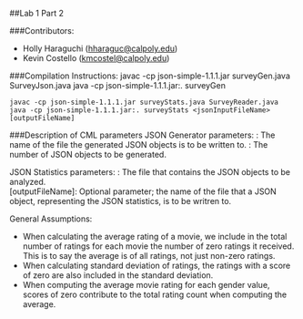 ##Lab 1 Part 2

###Contributors: 
* Holly Haraguchi (hharaguc@calpoly.edu)
* Kevin Costello (kmcostel@calpoly.edu)

###Compilation Instructions:
    javac -cp json-simple-1.1.1.jar surveyGen.java SurveyJson.java
    java -cp json-simple-1.1.1.jar:. surveyGen <outputFileName> <numJsonObjects>

    javac -cp json-simple-1.1.1.jar surveyStats.java SurveyReader.java
    java -cp json-simple-1.1.1.jar:. surveyStats <jsonInputFileName> [outputFileName]

###Description of CML parameters
   JSON Generator parameters:
     <outputFileName>: The name of the file the generated JSON objects is to be written to.
     <numJsonObjects>: The number of JSON objects to be generated.

   JSON Statistics parameters:
     <jsonInputFileName>: The file that contains the JSON objects to be analyzed.    
     [outputFileName]: Optional parameter; the name of the file that a JSON object, representing 
                      the JSON statistics, is to be writren to.

General Assumptions:
* When calculating the average rating of a movie, we include in the total number of ratings for each movie the number of zero ratings it received. This is to say the average is of all ratings, not just non-zero ratings.
* When calculating standard deviation of ratings, the ratings with a score of zero are also included in the standard deviation.
* When computing the average movie rating for each gender value, scores of zero contribute to the total rating count when computing the average.
